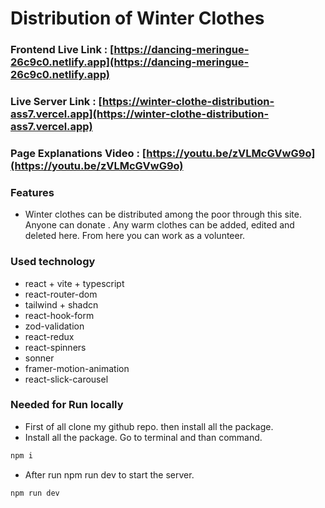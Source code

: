 # Distribution of Winter Clothes

### Frontend Live Link : [https://dancing-meringue-26c9c0.netlify.app](https://dancing-meringue-26c9c0.netlify.app)

### Live Server Link : [https://winter-clothe-distribution-ass7.vercel.app](https://winter-clothe-distribution-ass7.vercel.app)

### Page Explanations Video : [https://youtu.be/zVLMcGVwG9o](https://youtu.be/zVLMcGVwG9o)

### Features

- Winter clothes can be distributed among the poor through this site. Anyone can donate . Any warm clothes can be added, edited and deleted here. From here you can work as a volunteer.

### Used technology

- react + vite + typescript
- react-router-dom
- tailwind + shadcn
- react-hook-form
- zod-validation
- react-redux
- react-spinners
- sonner
- framer-motion-animation
- react-slick-carousel

### Needed for Run locally

- First of all clone my github repo. then install all the package.
- Install all the package. Go to terminal and than command.

```bash
npm i
```

- After run npm run dev to start the server.

```bash
npm run dev
```


